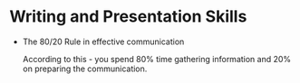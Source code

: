 # Writing and Presentation Skills 

- The 80/20 Rule in effective communication

  According to this - you spend 80% time gathering information and 20% on preparing the communication.
